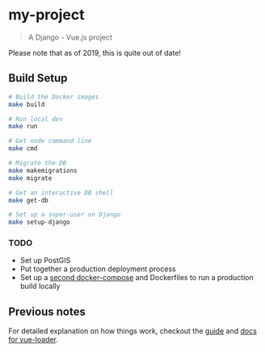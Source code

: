# my-project

> A Django - Vue.js project

Please note that as of 2019, this is quite out of date!

## Build Setup

``` bash
# Build the Docker images
make build

# Run local dev
make run

# Get node command line
make cmd

# Migrate the DB
make makemigrations
make migrate

# Get an interactive DB shell
make get-db

# Set up a super-user on Django
make setup-django
```


### TODO

 * Set up PostGIS
 * Put together a production deployment process
 * Set up a [second docker-compose](https://docs.docker.com/compose/extends/) and Dockerfiles to run a production build locally


## Previous notes

For detailed explanation on how things work, checkout the [guide](https://github.com/vuejs-templates/webpack#vue-webpack-boilerplate) and [docs for vue-loader](http://vuejs.github.io/vue-loader).
